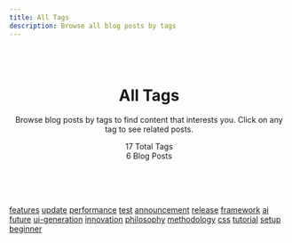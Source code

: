 ```yaml
---
title: All Tags
description: Browse all blog posts by tags
---
```


<div class="tags-header">
  <h1>All Tags</h1>
  <p>Browse blog posts by tags to find content that interests you. Click on any tag to see related posts.</p>
  <div class="tags-stats">
    <div class="stat-item">
      <span class="stat-number">17</span>
      <span class="stat-label">Total Tags</span>
    </div>
    <div class="stat-item">
      <span class="stat-number">6</span>
      <span class="stat-label">Blog Posts</span>
    </div>
  </div>
</div>

<div class="tags-container">
  <div class="tag-cloud">
    <a href="/blog/tags/features" class="tag-link tag-small">features</a>
    <a href="/blog/tags/update" class="tag-link tag-small">update</a>
    <a href="/blog/tags/performance" class="tag-link tag-small">performance</a>
    <a href="/blog/tags/test" class="tag-link tag-small">test</a>
    <a href="/blog/tags/announcement" class="tag-link tag-small">announcement</a>
    <a href="/blog/tags/release" class="tag-link tag-small">release</a>
    <a href="/blog/tags/framework" class="tag-link tag-small">framework</a>
    <a href="/blog/tags/ai" class="tag-link tag-small">ai</a>
    <a href="/blog/tags/future" class="tag-link tag-small">future</a>
    <a href="/blog/tags/ui-generation" class="tag-link tag-small">ui-generation</a>
    <a href="/blog/tags/innovation" class="tag-link tag-small">innovation</a>
    <a href="/blog/tags/philosophy" class="tag-link tag-small">philosophy</a>
    <a href="/blog/tags/methodology" class="tag-link tag-small">methodology</a>
    <a href="/blog/tags/css" class="tag-link tag-small">css</a>
    <a href="/blog/tags/tutorial" class="tag-link tag-small">tutorial</a>
    <a href="/blog/tags/setup" class="tag-link tag-small">setup</a>
    <a href="/blog/tags/beginner" class="tag-link tag-small">beginner</a>
  </div>
</div>

<style>
.tags-header {
  text-align: center;
  margin-bottom: 3rem;
  padding: 2rem 0;

.tags-header h1 {
  font-size: 2.5rem;
  font-weight: 700;
  margin-bottom: 1rem;
  background: linear-gradient(135deg, var(--vp-c-brand) 0%, #667eea 100%);
  -webkit-background-clip: text;
  -webkit-text-fill-color: transparent;
  background-clip: text;

.tags-header p {
  font-size: 1.1rem;
  color: var(--vp-c-text-2);
  max-width: 600px;
  margin: 0 auto 2rem auto;
  line-height: 1.6;

.tags-stats {
  display: flex;
  justify-content: center;
  gap: 3rem;
  margin-top: 2rem;

.stat-item {
  display: flex;
  flex-direction: column;
  align-items: center;
  gap: 0.5rem;

.stat-number {
  font-size: 2rem;
  font-weight: 700;
  color: var(--vp-c-brand);
  line-height: 1;

.stat-label {
  font-size: 0.9rem;
  color: var(--vp-c-text-3);
  font-weight: 500;
  text-transform: uppercase;
  letter-spacing: 0.5px;

.tags-container {
  max-width: 1000px;
  margin: 3rem auto;
  padding: 0 1rem;

.tag-cloud {
  display: flex;
  flex-wrap: wrap;
  gap: 1rem;
  justify-content: center;
  align-items: center;

.tag-link {
  display: inline-block;
  padding: 0.75rem 1.5rem;
  background: var(--vp-c-bg-soft);
  color: var(--vp-c-text-1);
  text-decoration: none;
  border-radius: 8px;
  border: 1px solid var(--vp-c-divider);
  transition: all 0.2s ease;
  font-weight: 500;

.tag-link:hover {
  background: #3b82f6;
  color: white !important;
  border-color: #3b82f6;
  transform: translateY(-2px);
  box-shadow: 0 4px 12px rgba(59, 130, 246, 0.3);

/* Size variants */
.tag-large {
  font-size: 1.1rem;
  padding: 0.9rem 1.8rem;

.tag-medium {
  font-size: 1rem;
  padding: 0.8rem 1.6rem;

.tag-small {
  font-size: 0.9rem;
  padding: 0.7rem 1.4rem;

/* Responsive design */
@media (max-width: 768px) {
  .tags-header h1 {
    font-size: 2rem;
  }
  
  .tags-header p {
    font-size: 1rem;
    padding: 0 1rem;
  }
  
  .tags-stats {
    gap: 2rem;
  }
  
  .stat-number {
    font-size: 1.5rem;
  }
  
  .tag-cloud {
    gap: 0.75rem;
  }
  
  .tag-link {
    padding: 0.6rem 1.2rem;
    font-size: 0.9rem;
  }
  
  .tag-large {
    font-size: 1rem;
    padding: 0.7rem 1.5rem;
  }
  
  .tag-medium {
    font-size: 0.9rem;
    padding: 0.6rem 1.3rem;
  }
  
  .tag-small {
    font-size: 0.8rem;
    padding: 0.5rem 1.1rem;
  }
</style>
